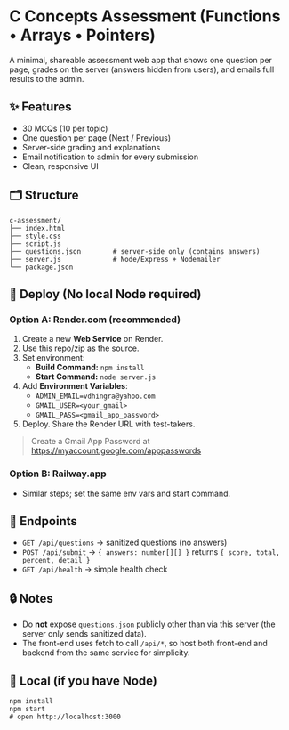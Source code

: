 
# C Concepts Assessment (Functions • Arrays • Pointers)

A minimal, shareable assessment web app that shows one question per page, grades on the server (answers hidden from users), and emails full results to the admin.

## ✨ Features
- 30 MCQs (10 per topic)
- One question per page (Next / Previous)
- Server-side grading and explanations
- Email notification to admin for every submission
- Clean, responsive UI

## 🗂 Structure
```
c-assessment/
├── index.html
├── style.css
├── script.js
├── questions.json        # server-side only (contains answers)
├── server.js             # Node/Express + Nodemailer
└── package.json
```

## 🚀 Deploy (No local Node required)

### Option A: Render.com (recommended)
1. Create a new **Web Service** on Render.
2. Use this repo/zip as the source.
3. Set environment:
   - **Build Command:** `npm install`
   - **Start Command:** `node server.js`
4. Add **Environment Variables**:
   - `ADMIN_EMAIL=vdhingra@yahoo.com`
   - `GMAIL_USER=<your_gmail>`
   - `GMAIL_PASS=<gmail_app_password>`
5. Deploy. Share the Render URL with test-takers.

> Create a Gmail App Password at https://myaccount.google.com/apppasswords

### Option B: Railway.app
- Similar steps; set the same env vars and start command.

## 🔌 Endpoints
- `GET /api/questions` → sanitized questions (no answers)
- `POST /api/submit` → `{ answers: number[][] }` returns `{ score, total, percent, detail }`
- `GET /api/health` → simple health check

## 🔒 Notes
- Do **not** expose `questions.json` publicly other than via this server (the server only sends sanitized data).
- The front-end uses fetch to call `/api/*`, so host both front-end and backend from the same service for simplicity.

## 🧪 Local (if you have Node)
```
npm install
npm start
# open http://localhost:3000
```
